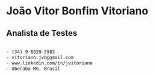 # João Vitor Bonfim Vitoriano

## Analista de Testes

```bash

- (34) 9 8829-3983
- vitoriano.jvb@gmail.com
- www.linkedin.com/in/jvitoriano
- Uberaba-MG, Brasil

```